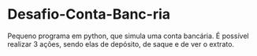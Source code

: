# Desafio-Conta-Banc-ria
Pequeno programa em python, que simula uma conta bancária. É possível realizar 3 ações, sendo elas de depósito, de saque e de ver o extrato.
